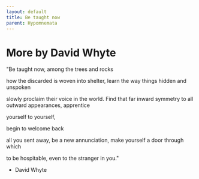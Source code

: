 ```yaml
---
layout: default
title: Be taught now
parent: Hypomnemata
---
```

# More by David Whyte

"Be taught now, among the trees and rocks

how the discarded is woven into shelter, learn the way things hidden and unspoken

slowly proclaim their voice in the world. Find that far inward symmetry to all outward appearances, apprentice

yourself to yourself,

begin to welcome back

all you sent away, be a new annunciation, make yourself a door through which

to be hospitable, even to the stranger in you."

- David Whyte